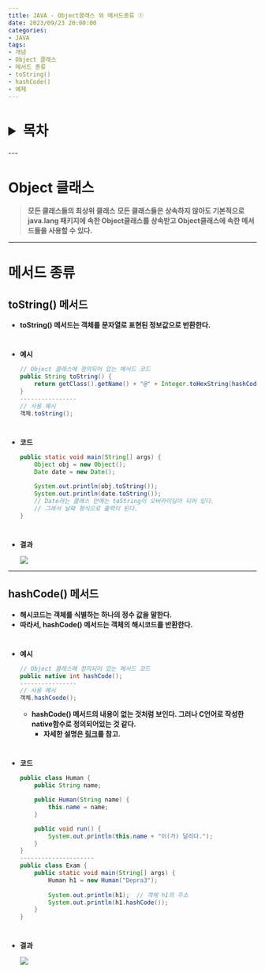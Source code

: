```yaml
---
title: JAVA - Object클래스 와 메서드종류 ①
date: 2023/09/23 20:00:00
categories:
- JAVA
tags:
- 개념
- Object 클래스
- 메서드 종류
- toString()
- hashCode()
- 예제
---
```

<h1>
<details>
<summary>목차</summary>
<div markdown="1">

- [Object 클래스](#Object-클래스)
- [메서드 종류](#메서드-종류)
    - [toString() 메서드](#toString-메서드)
    - [hashCode() 메서드](#hashCode-메서드)
</div>
</details>
</h1>
---

# Object 클래스

> **모든 클래스들의 최상위 클래스**
**모든 클래스들은 상속하지 않아도 기본적으로 java.lang 패키지에 속한 Object클래스를 상속받고 Object클래스에 속한 메서드들을 사용할 수 있다.**
> 

---

# 메서드 종류

## toString() 메서드

- **toString() 메서드는 객체를 문자열로 표현된 정보값으로 반환한다.**
#
- **예시**
    
    ```java
    // Object 클래스에 정의되어 있는 메서드 코드
    public String toString() {
        return getClass().getName() + "@" + Integer.toHexString(hashCode());
    }
    ----------------
    // 사용 예시
    객체.toString();
    ```
#
- **코드**
    
    ```java
    public static void main(String[] args) {
    	Object obj = new Object();
    	Date date = new Date();
    	
    	System.out.println(obj.toString());
    	System.out.println(date.toString());
    	// Date라는 클래스 안에는 toString이 오버라이딩이 되어 있다.
    	// 그래서 날짜 형식으로 출력이 된다.
    }
    ```
#
- **결과**
    
    ![](/Images/2023/09/JAVA-Object클래스와메서드종류①/Untitled.png)
    

---

## hashCode() 메서드

- **해시코드는 객체를 식별하는 하나의 정수 값을 말한다.**
- **따라서, hashCode() 메서드는 객체의 해시코드를 반환한다.**
#
- **예시**
    
    ```java
    // Object 클래스에 정의되어 있는 메서드 코드
    public native int hashCode();
    ----------------
    // 사용 예시
    객체.hashCoode();
    ```
    
    - **hashCode() 메서드의 내용이 없는 것처럼 보인다. 그러나 C언어로 작성한 native함수로 정의되어있는 것 같다.**
        - **자세한 설명은 [링크](https://srvaroa.github.io/jvm/java/openjdk/biased-locking/2017/01/30/hashCode.html)를 참고.**
#
- **코드**
    
    ```java
    public class Human {
    	public String name;
    
    	public Human(String name) {
    		this.name = name;
    	}
    
    	public void run() {
    		System.out.println(this.name + "이(가) 달리다.");
    	}
    }
    ---------------------
    public class Exam {
    	public static void main(String[] args) {
    		Human h1 = new Human("Depra3");
    		
    		System.out.println(h1);  // 객체 h1의 주소
    		System.out.println(h1.hashCode());
    	}
    }
    ```
#
- **결과**
    
    ![](/Images/2023/09/JAVA-Object클래스와메서드종류①/Untitled%201.png)